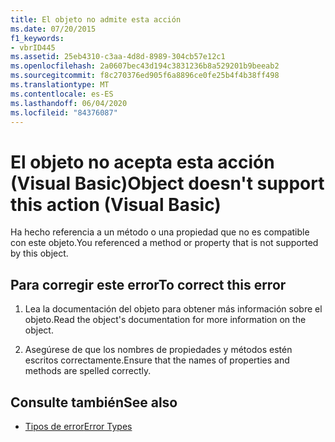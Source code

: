 ```yaml
---
title: El objeto no admite esta acción
ms.date: 07/20/2015
f1_keywords:
- vbrID445
ms.assetid: 25eb4310-c3aa-4d8d-8989-304cb57e12c1
ms.openlocfilehash: 2a0607bec43d194c3831236b8a529201b9beeab2
ms.sourcegitcommit: f8c270376ed905f6a8896ce0fe25b4f4b38ff498
ms.translationtype: MT
ms.contentlocale: es-ES
ms.lasthandoff: 06/04/2020
ms.locfileid: "84376087"
---
```

# <a name="object-doesnt-support-this-action-visual-basic"></a><span data-ttu-id="e8255-102">El objeto no acepta esta acción (Visual Basic)</span><span class="sxs-lookup"><span data-stu-id="e8255-102">Object doesn't support this action (Visual Basic)</span></span>
<span data-ttu-id="e8255-103">Ha hecho referencia a un método o una propiedad que no es compatible con este objeto.</span><span class="sxs-lookup"><span data-stu-id="e8255-103">You referenced a method or property that is not supported by this object.</span></span>  
  
## <a name="to-correct-this-error"></a><span data-ttu-id="e8255-104">Para corregir este error</span><span class="sxs-lookup"><span data-stu-id="e8255-104">To correct this error</span></span>  
  
1. <span data-ttu-id="e8255-105">Lea la documentación del objeto para obtener más información sobre el objeto.</span><span class="sxs-lookup"><span data-stu-id="e8255-105">Read the object's documentation for more information on the object.</span></span>  
  
2. <span data-ttu-id="e8255-106">Asegúrese de que los nombres de propiedades y métodos estén escritos correctamente.</span><span class="sxs-lookup"><span data-stu-id="e8255-106">Ensure that the names of properties and methods are spelled correctly.</span></span>  
  
## <a name="see-also"></a><span data-ttu-id="e8255-107">Consulte también</span><span class="sxs-lookup"><span data-stu-id="e8255-107">See also</span></span>

- [<span data-ttu-id="e8255-108">Tipos de error</span><span class="sxs-lookup"><span data-stu-id="e8255-108">Error Types</span></span>](../programming-guide/language-features/error-types.md)
